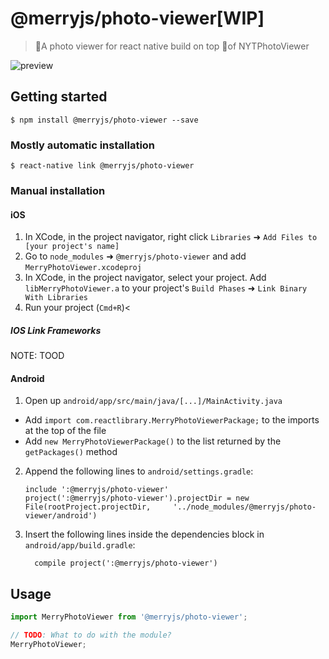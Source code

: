 
# @merryjs/photo-viewer[WIP]

> A photo viewer for react native build on top of NYTPhotoViewer

![preview](./assets/preview.gif)

## Getting started

`$ npm install @merryjs/photo-viewer --save`

### Mostly automatic installation

`$ react-native link @merryjs/photo-viewer`

### Manual installation


#### iOS

1. In XCode, in the project navigator, right click `Libraries` ➜ `Add Files to [your project's name]`
2. Go to `node_modules` ➜ `@merryjs/photo-viewer` and add `MerryPhotoViewer.xcodeproj`
3. In XCode, in the project navigator, select your project. Add `libMerryPhotoViewer.a` to your project's `Build Phases` ➜ `Link Binary With Libraries`
4. Run your project (`Cmd+R`)<

##### IOS Link Frameworks

NOTE: TOOD

#### Android

1. Open up `android/app/src/main/java/[...]/MainActivity.java`
  - Add `import com.reactlibrary.MerryPhotoViewerPackage;` to the imports at the top of the file
  - Add `new MerryPhotoViewerPackage()` to the list returned by the `getPackages()` method
2. Append the following lines to `android/settings.gradle`:
  	```
  	include ':@merryjs/photo-viewer'
  	project(':@merryjs/photo-viewer').projectDir = new File(rootProject.projectDir, 	'../node_modules/@merryjs/photo-viewer/android')
  	```
3. Insert the following lines inside the dependencies block in `android/app/build.gradle`:
  	```
      compile project(':@merryjs/photo-viewer')
  	```


## Usage
```javascript
import MerryPhotoViewer from '@merryjs/photo-viewer';

// TODO: What to do with the module?
MerryPhotoViewer;
```

